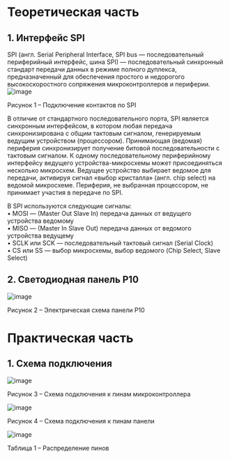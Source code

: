 # Теоретическая часть

## 1.	Интерфейс SPI<br>
SPI (англ. Serial Peripheral Interface, SPI bus — последовательный периферийный интерфейс, шина SPI) — последовательный синхронный стандарт передачи данных в режиме полного дуплекса, предназначенный для обеспечения простого и недорогого высокоскоростного сопряжения микроконтроллеров и периферии.
![image](https://github.com/aaliinaaa/flappy_bird_game/assets/156158872/d1700ea1-0de8-4446-87f5-1384c2d670d0)

Рисунок 1 – Подключение контактов по SPI<br>
<p>В отличие от стандартного последовательного порта, SPI является синхронным интерфейсом, в котором любая передача синхронизирована с общим тактовым сигналом, генерируемым ведущим устройством (процессором). Принимающая (ведомая) периферия синхронизирует получение битовой последовательности с тактовым сигналом. К одному последовательному периферийному интерфейсу ведущего устройства-микросхемы может присоединяться несколько микросхем. Ведущее устройство выбирает ведомое для передачи, активируя сигнал «выбор кристалла» (англ. chip select) на ведомой микросхеме. Периферия, не выбранная процессором, не принимает участия в передаче по SPI. <br>

В SPI используются следующие сигналы:<br>
•	MOSI — (Master Out Slave In) передача данных от ведущего устройства ведомому<br>
•	MISO — (Master In Slave Out) передача данных от ведомого устройства ведущему<br>
•	SCLK или SCK — последовательный тактовый сигнал (Serial Clock)<br>
•	CS или SS — выбор микросхемы, выбор ведомого (Chip Select, Slave Select)<br>

## 2.	Светодиодная панель Р10<br>
![image](https://github.com/aaliinaaa/flappy_bird_game/assets/156158872/9b010a13-bffd-4a95-9a26-3a5e5bef9dcd)

Рисунок 2 – Электрическая схема панели Р10<br>

# Практическая часть

## 1.	Схема подключения<br>
![image](https://github.com/aaliinaaa/flappy_bird_game/assets/156158872/2d48ba6f-4327-40d3-9b5c-fdebc29add6f)

Рисунок 3 – Схема подключения к пинам микроконтроллера<br>

![image](https://github.com/aaliinaaa/flappy_bird_game/assets/156158872/88b5a60c-8b54-4006-9bca-655a6291bb6a)

Рисунок 4 – Схема подключения к пинам панели<br>

![image](https://github.com/aaliinaaa/flappy_bird_game/assets/156158872/329ed40e-dfea-4f52-b7ce-6bd7306d1932)

Таблица 1 – Распределение пинов<br>
